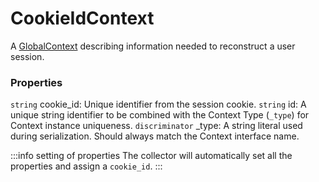 # CookieIdContext
A [GlobalContext](/taxonomy/reference/global-contexts/overview.md) describing information needed to reconstruct a user session.

### Properties
`string` cookie_id: Unique identifier from the session cookie.
`string` id: A unique string identifier to be combined with the Context Type (`_type`) 
for Context instance uniqueness.
`discriminator` _type: A string literal used during serialization. Should always match the Context interface name.

:::info setting of properties
The collector will automatically set all the properties and assign a `cookie_id`.
:::
